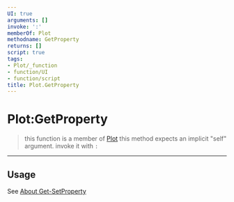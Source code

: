 ```yaml
---
UI: true
arguments: []
invoke: ':'
memberOf: Plot
methodname: GetProperty
returns: []
script: true
tags:
- Plot/_function
- function/UI
- function/script
title: Plot.GetProperty
---
```

# Plot:GetProperty
> this function is a member of [Plot](civ-6/lua/Plot.md)
> this method expects an implicit "self" argument. invoke it with `:`
-----
## Usage
See [About Get-SetProperty](civ-6/lua/articles/About%20Get-SetProperty.md)
